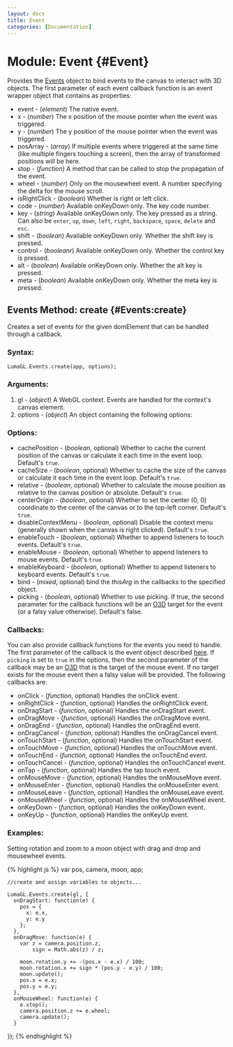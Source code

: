 ```yaml
---
layout: docs
title: Event
categories: [Documentation]
---
```


Module: Event {#Event}
===========================

Provides the [Events](event.html) object to bind events to the canvas to interact with 3D objects.
The first parameter of each event callback function is an event wrapper object that contains as properties:

* event - (*element*) The native event.
* x - (*number*) The x position of the mouse pointer when the event was triggered.
* y - (*number*) The y position of the mouse pointer when the event was triggered.
* posArray - (*array*) If multiple events where triggered at the same time (like multiple fingers touching a screen), then the array of transformed positions will be here.
* stop - (*function*) A method that can be called to stop the propagation of the event.
* wheel - (*number*) Only on the mousewheel event. A number specifying the delta for the mouse scroll.
* isRightClick - (*boolean*) Whether is right or left click.
* code - (*number*) Available onKeyDown only. The key code number.
* key - (*string*) Available onKeyDown only. The key pressed as a string. Can also be `enter`, `up`, `down`, `left`, `right`, `backspace`, `space`, `delete` and `esc`.
* shift - (*boolean*) Available onKeyDown only. Whether the shift key is pressed.
* control - (*booleanr*) Available onKeyDown only. Whether the control key is pressed.
* alt - (*boolean*) Available onKeyDown only. Whether the alt key is pressed.
* meta - (*boolean*) Available onKeyDown only. Whether the meta key is pressed.

Events Method: create {#Events:create}
----------------------------------------------------

Creates a set of events for the given domElement that can be handled through a callback.

### Syntax:

    LumaGL.Events.create(app, options);

### Arguments:

1. gl  - (*object*) A WebGL context. Events are handled for the context's canvas element.
5. options - (*object*) An object containing the following options:

### Options:

* cachePosition - (*boolean*, optional) Whether to cache the current position of the canvas or calculate it each time in the event loop. Default's `true`.
* cacheSize - (*boolean*, optional) Whether to cache the size of the canvas or calculate it each time in the event loop. Default's `true`.
* relative - (*boolean*, optional) Whether to calculate the mouse position as relative to the canvas position or absolute. Default's `true`.
* centerOrigin - (*boolean*, optional) Whether to set the center (0, 0) coordinate to the center of the canvas or to the top-left corner. Default's `true`.
* disableContextMenu - (*boolean*, optional) Disable the context menu (generally shown when the canvas is right clicked). Default's `true`.
* enableTouch - (*boolean*, optional) Whether to append listeners to touch events. Default's `true`.
* enableMouse - (*boolean*, optional) Whether to append listeners to mouse events. Default's `true`.
* enableKeyboard - (*boolean*, optional) Whether to append listeners to keyboard events. Default's `true`.
* bind - (*mixed*, optional) bind the *thisArg* in the callbacks to the specified object.
* picking - (*boolean*, optional) Whether to use picking. If true, the second parameter for the callback functions will be an [O3D](o3d.html) target for the event (or a falsy value otherwise). Default's false.

### Callbacks:

You can also provide callback functions for the events you need to
handle. The first parameter of the callback is the event object
described [here](event.html#Event). If `picking` is set to `true` in the
options, then the second parameter of the callback may be an
[O3D](o3d.html) that is the target of the mouse event. If no target
exists for the mouse event then a falsy value will be provided. The
following callbacks are:

* onClick - (*function*, optional) Handles the onClick event.
* onRightClick - (*function*, optional) Handles the onRightClick event.
* onDragStart - (*function*, optional) Handles the onDragStart event.
* onDragMove - (*function*, optional) Handles the onDragMove event.
* onDragEnd - (*function*, optional) Handles the onDragEnd event.
* onDragCancel - (*function*, optional) Handles the onDragCancel event.
* onTouchStart - (*function*, optional) Handles the onTouchStart event.
* onTouchMove - (*function*, optional) Handles the onTouchMove event.
* onTouchEnd - (*function*, optional) Handles the onTouchEnd event.
* onTouchCancel - (*function*, optional) Handles the onTouchCancel event.
* onTap - (*function*, optional) Handles the tap touch event.
* onMouseMove - (*function*, optional) Handles the onMouseMove event.
* onMouseEnter - (*function*, optional) Handles the onMouseEnter event.
* onMouseLeave - (*function*, optional) Handles the onMouseLeave event.
* onMouseWheel - (*function*, optional) Handles the onMouseWheel event.
* onKeyDown - (*function*, optional) Handles the onKeyDown event.
* onKeyUp - (*function*, optional) Handles the onKeyUp event.

### Examples:

Setting rotation and zoom to a moon object with drag and drop and mousewheel events.

{% highlight js %}
    var pos, camera, moon, app;

    //create and assign variables to objects...

    LumaGL.Events.create(gl, {
      onDragStart: function(e) {
        pos = {
          x: e.x,
          y: e.y
        };
      },
      onDragMove: function(e) {
        var z = camera.position.z,
            sign = Math.abs(z) / z;

        moon.rotation.y += -(pos.x - e.x) / 100;
        moon.rotation.x += sign * (pos.y - e.y) / 100;
        moon.update();
        pos.x = e.x;
        pos.y = e.y;
      },
      onMouseWheel: function(e) {
        e.stop();
        camera.position.z += e.wheel;
        camera.update();
      }
  });
{% endhighlight %}
